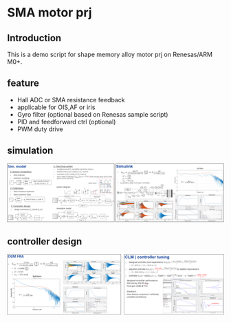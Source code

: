 # SMA motor prj
## Introduction
This is a demo script for shape memory alloy motor prj on Renesas/ARM M0+.

## feature
* Hall ADC or SMA resistance feedback
* applicable for OIS,AF or iris
* Gyro filter (optional based on Renesas sample script)
* PID and feedforward ctrl (optional)
* PWM duty drive

## simulation
![alt text](https://github.com/Wowowdog/demo-SMA-motor-prj/blob/master/sim1.png?raw=true)

## controller design
![alt text](https://github.com/Wowowdog/demo-SMA-motor-prj/blob/master/ctl1.png?raw=true)


